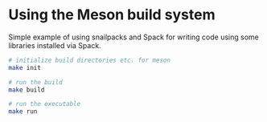 

# Using the Meson build system

Simple example of using snailpacks and Spack for writing code using
some libraries installed via Spack.

```sh
# initialize build directories etc. for meson
make init

# run the build
make build

# run the executable
make run
```
